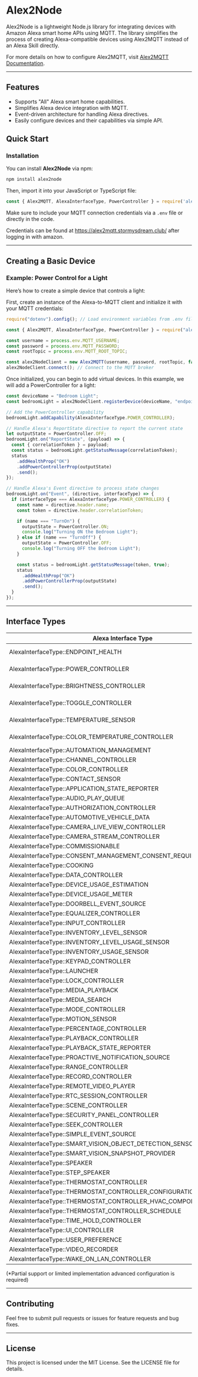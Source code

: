# Alex2Node

Alex2Node is a lightweight Node.js library for integrating devices with Amazon Alexa smart home APIs using MQTT. The library simplifies the process of creating Alexa-compatible devices using Alex2MQTT instead of an Alexa Skill directly.

For more details on how to configure Alex2MQTT, visit [Alex2MQTT Documentation](https://alex2mqtt.stormysdream.club/).

---

## Features
- Supports "All" Alexa smart home capabilities.
- Simplifies Alexa device integration with MQTT.
- Event-driven architecture for handling Alexa directives.
- Easily configure devices and their capabilities via simple API.


## Quick Start

### Installation

You can install **Alex2Node** via npm:

```bash
npm install alex2node
```

Then, import it into your JavaScript or TypeScript file:

```js
const { Alex2MQTT, AlexaInterfaceType, PowerController } = require('alex2node');
```

Make sure to include your MQTT connection credentials via a `.env` file or directly in the code.

Credentials can be found at https://alex2mqtt.stormysdream.club/ after logging in with amazon.

---

## Creating a Basic Device

### Example: Power Control for a Light

Here’s how to create a simple device that controls a light:

First, create an instance of the Alexa-to-MQTT client and initialize it with your MQTT credentials:

```js
require("dotenv").config(); // Load environment variables from .env file

const { Alex2MQTT, AlexaInterfaceType, PowerController } = require("alex2node");

const username = process.env.MQTT_USERNAME;
const password = process.env.MQTT_PASSWORD;
const rootTopic = process.env.MQTT_ROOT_TOPIC;

const alex2NodeClient = new Alex2MQTT(username, password, rootTopic, false);
alex2NodeClient.connect(); // Connect to the MQTT broker
```

Once initialized, you can begin to add virtual devices. In this example, we will add a PowerController for a light:

```js
const deviceName = "Bedroom Light";
const bedroomLight = alex2NodeClient.registerDevice(deviceName, "endpoint1");

// Add the PowerController capability
bedroomLight.addCapability(AlexaInterfaceType.POWER_CONTROLLER);

// Handle Alexa's ReportState directive to report the current state
let outputState = PowerController.OFF;
bedroomLight.on("ReportState", (payload) => {
  const { correlationToken } = payload;
  const status = bedroomLight.getStatusMessage(correlationToken);
  status
    .addHealthProp("OK")
    .addPowerControllerProp(outputState)
    .send();
});

// Handle Alexa's Event directive to process state changes
bedroomLight.on("Event", (directive, interfaceType) => {
  if (interfaceType === AlexaInterfaceType.POWER_CONTROLLER) {
    const name = directive.header.name;
    const token = directive.header.correlationToken;

    if (name === "TurnOn") {
      outputState = PowerController.ON;
      console.log("Turning ON the Bedroom Light");
    } else if (name === "TurnOff") {
      outputState = PowerController.OFF;
      console.log("Turning OFF the Bedroom Light");
    }

    const status = bedroomLight.getStatusMessage(token, true);
    status
      .addHealthProp("OK")
      .addPowerControllerProp(outputState)
      .send();
  }
});
```

---

## Interface Types
| Alexa Interface Type                                 | Status      |
|-----------------------------------------------------|-------------|
| AlexaInterfaceType::ENDPOINT_HEALTH                 | Fully Supported  |
| AlexaInterfaceType::POWER_CONTROLLER                | Fully Supported  |
| AlexaInterfaceType::BRIGHTNESS_CONTROLLER           | Fully Supported  |
| AlexaInterfaceType::TOGGLE_CONTROLLER               | Fully Supported  |
| AlexaInterfaceType::TEMPERATURE_SENSOR              | Fully Supported  |
| AlexaInterfaceType::COLOR_TEMPERATURE_CONTROLLER    | Fully Supported  |
| AlexaInterfaceType::AUTOMATION_MANAGEMENT           | Supported*  |
| AlexaInterfaceType::CHANNEL_CONTROLLER              | Supported*  |
| AlexaInterfaceType::COLOR_CONTROLLER                | Supported*  |
| AlexaInterfaceType::CONTACT_SENSOR                  | Supported*  |
| AlexaInterfaceType::APPLICATION_STATE_REPORTER      | Supported*  |
| AlexaInterfaceType::AUDIO_PLAY_QUEUE                | Supported*  |
| AlexaInterfaceType::AUTHORIZATION_CONTROLLER        | Supported*  |
| AlexaInterfaceType::AUTOMOTIVE_VEHICLE_DATA         | Supported*  |
| AlexaInterfaceType::CAMERA_LIVE_VIEW_CONTROLLER     | Supported*  |
| AlexaInterfaceType::CAMERA_STREAM_CONTROLLER        | Supported*  |
| AlexaInterfaceType::COMMISSIONABLE                  | Supported*  |
| AlexaInterfaceType::CONSENT_MANAGEMENT_CONSENT_REQUIRED_REPORTER | Supported* |
| AlexaInterfaceType::COOKING                         | Supported*  |
| AlexaInterfaceType::DATA_CONTROLLER                 | Supported*  |
| AlexaInterfaceType::DEVICE_USAGE_ESTIMATION         | Supported*  |
| AlexaInterfaceType::DEVICE_USAGE_METER              | Supported*  |
| AlexaInterfaceType::DOORBELL_EVENT_SOURCE           | Supported*  |
| AlexaInterfaceType::EQUALIZER_CONTROLLER            | Supported*  |
| AlexaInterfaceType::INPUT_CONTROLLER                | Supported*  |
| AlexaInterfaceType::INVENTORY_LEVEL_SENSOR          | Supported*  |
| AlexaInterfaceType::INVENTORY_LEVEL_USAGE_SENSOR    | Supported*  |
| AlexaInterfaceType::INVENTORY_USAGE_SENSOR          | Supported*  |
| AlexaInterfaceType::KEYPAD_CONTROLLER               | Supported*  |
| AlexaInterfaceType::LAUNCHER                        | Supported*  |
| AlexaInterfaceType::LOCK_CONTROLLER                 | Supported*  |
| AlexaInterfaceType::MEDIA_PLAYBACK                  | Supported*  |
| AlexaInterfaceType::MEDIA_SEARCH                    | Supported*  |
| AlexaInterfaceType::MODE_CONTROLLER                 | Supported*  |
| AlexaInterfaceType::MOTION_SENSOR                   | Supported*  |
| AlexaInterfaceType::PERCENTAGE_CONTROLLER           | Supported*  |
| AlexaInterfaceType::PLAYBACK_CONTROLLER             | Supported*  |
| AlexaInterfaceType::PLAYBACK_STATE_REPORTER         | Supported*  |
| AlexaInterfaceType::PROACTIVE_NOTIFICATION_SOURCE   | Supported*  |
| AlexaInterfaceType::RANGE_CONTROLLER                | Supported*  |
| AlexaInterfaceType::RECORD_CONTROLLER               | Supported*  |
| AlexaInterfaceType::REMOTE_VIDEO_PLAYER             | Supported*  |
| AlexaInterfaceType::RTC_SESSION_CONTROLLER          | Supported*  |
| AlexaInterfaceType::SCENE_CONTROLLER                | Supported*  |
| AlexaInterfaceType::SECURITY_PANEL_CONTROLLER       | Supported*  |
| AlexaInterfaceType::SEEK_CONTROLLER                 | Supported*  |
| AlexaInterfaceType::SIMPLE_EVENT_SOURCE             | Supported*  |
| AlexaInterfaceType::SMART_VISION_OBJECT_DETECTION_SENSOR | Supported* |
| AlexaInterfaceType::SMART_VISION_SNAPSHOT_PROVIDER  | Supported*  |
| AlexaInterfaceType::SPEAKER                         | Supported*  |
| AlexaInterfaceType::STEP_SPEAKER                    | Supported*  |
| AlexaInterfaceType::THERMOSTAT_CONTROLLER           | Supported*  |
| AlexaInterfaceType::THERMOSTAT_CONTROLLER_CONFIGURATION | Supported* |
| AlexaInterfaceType::THERMOSTAT_CONTROLLER_HVAC_COMPONENTS | Supported* |
| AlexaInterfaceType::THERMOSTAT_CONTROLLER_SCHEDULE  | Supported*  |
| AlexaInterfaceType::TIME_HOLD_CONTROLLER            | Supported*  |
| AlexaInterfaceType::UI_CONTROLLER                   | Supported*  |
| AlexaInterfaceType::USER_PREFERENCE                 | Supported*  |
| AlexaInterfaceType::VIDEO_RECORDER                  | Supported*  |
| AlexaInterfaceType::WAKE_ON_LAN_CONTROLLER          | Supported*  |


(*Partial support or limited implementation advanced configuration is required)

---

## Contributing

Feel free to submit pull requests or issues for feature requests and bug fixes.

---

## License

This project is licensed under the MIT License. See the LICENSE file for details.
